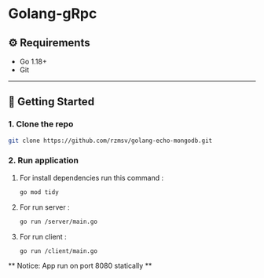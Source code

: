 ﻿# Golang-gRpc


## ⚙️ Requirements

- Go 1.18+
- Git

---

## 🚀 Getting Started


### 1. Clone the repo

```bash
git clone https://github.com/rzmsv/golang-echo-mongodb.git
```
### 2. Run application
1. For install dependencies run this command :
    ```bash
    go mod tidy
    ```
2. For run server :
    ```bash
    go run /server/main.go
    ```
3. For run client :
    ```bash
    go run /client/main.go
    ```

** Notice: App run on port 8080 statically **

